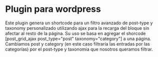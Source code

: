 # Plugin para wordpress
Este plugin genera un shortcode para un filtro avanzado de post-type y taxonomy personalizado utilizando ajax para la recarga del bloque sin afectar al resto de la página.
Su uso se basa en agregar el shorcode [post_grid_ajax post_type="post" taxonomy="category"] a una página. Cambiamos post y category (en este caso filtraría las entradas por las categorías) por el post-type y taxonomia que nosotros queramos filtrar.
